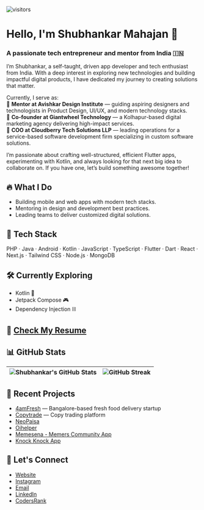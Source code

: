 ![visitors](https://visitor-badge.glitch.me/badge?page_id=shubhcode12&left_color=green&right_color=red)

# Hello, I'm Shubhankar Mahajan 👋

### A passionate tech entrepreneur and mentor from India 🇮🇳

I’m Shubhankar, a self-taught, driven app developer and tech enthusiast from India. With a deep interest in exploring new technologies and building impactful digital products, I have dedicated my journey to creating solutions that matter.

Currently, I serve as:  
🚀 **Mentor at Avishkar Design Institute** — guiding aspiring designers and technologists in Product Design, UI/UX, and modern technology stacks.  
🚀 **Co-founder at Giantwheel Technology** — a Kolhapur-based digital marketing agency delivering high-impact services.  
🚀 **COO at Cloudberry Tech Solutions LLP** — leading operations for a service-based software development firm specializing in custom software solutions.

I’m passionate about crafting well-structured, efficient Flutter apps, experimenting with Kotlin, and always looking for that next big idea to collaborate on. If you have one, let’s build something awesome together!

## 🔥 What I Do
- Building mobile and web apps with modern tech stacks.
- Mentoring in design and development best practices.
- Leading teams to deliver customized digital solutions.

## 🧩 Tech Stack
PHP · Java · Android · Kotlin · JavaScript · TypeScript · Flutter · Dart · React · Next.js · Tailwind CSS · Node.js · MongoDB

## 🛠️ Currently Exploring
- Kotlin 📱
- Jetpack Compose 🎮
- Dependency Injection ⛓️

## 📄 [Check My Resume](https://raw.githubusercontent.com/shubhcode12/shubhcode12/7c6715dbbfd30591fdc7e2181e6e7a9b09bb93f2/shubhankar-mahajan-cv%20(1).pdf)

## 📊 GitHub Stats

| ![Shubhankar's GitHub Stats](https://github-readme-stats.vercel.app/api?username=shubhcode12&hide_border=true&show_icons=true&theme=radical&text_color=fff&title_color=F58B02&icon_color=F58B02) | ![GitHub Streak](https://github-readme-streak-stats.herokuapp.com/?user=shubhcode12&theme=dark&hide_border=true) |
|---|---|

## 🌟 Recent Projects
- [4amFresh](https://4amfresh.com) — Bangalore-based fresh food delivery startup
- [Copytrade](https://copytrade.com) — Copy trading platform
- [NeoPaisa](https://neopaisa.com)
- [Oihelper](https://oihelper.com/)
- [Memesena - Memers Community App](https://giantwheeltech.com/)
- [Knock Knock App](https://knockknockapp.in/)

## 🤝 Let's Connect
- [Website](https://shubhcode.netlify.app/)
- [Instagram](https://instagram.com/shubhcode)
- [Email](mailto:shubhcode.dev@gmail.com)
- [LinkedIn](https://www.linkedin.com/in/shubhcode/)
- [CodersRank](https://profile.codersrank.io/user/shubhcode12)

